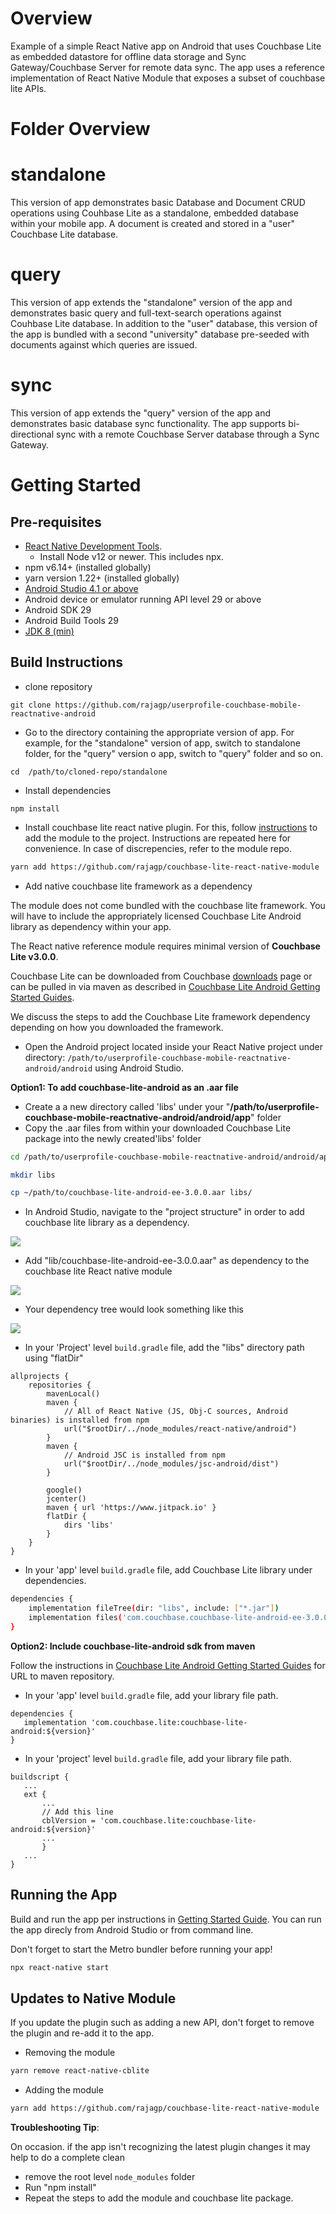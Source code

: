 # Overview
Example of a simple React Native app on Android that uses Couchbase Lite as embedded datastore for offline data storage and Sync Gateway/Couchbase Server for remote data sync.
The app uses a reference implementation of React Native Module that exposes a subset of couchbase lite APIs.

# Folder Overview

# standalone
This version of app demonstrates basic Database and Document CRUD operations using Couhbase Lite as a standalone, embedded database within your mobile app. A document is created and stored in a "user" Couchbase Lite database.


# query
This version of app extends the "standalone" version of the app and demonstrates basic query and full-text-search operations against Couhbase Lite database. In addition to the "user" database, this version of the app is bundled with a second "university" database pre-seeded with documents against which queries are issued.

# sync
This version of app extends the "query" version of the app and demonstrates basic database sync functionality. The app supports bi-directional sync with a remote Couchbase Server database through a Sync Gateway.


# Getting Started

## Pre-requisites
* [React Native Development Tools](https://reactnative.dev/docs/environment-setup). 
    * Install Node v12 or newer. This includes npx.
* npm v6.14+ (installed globally)
* yarn version 1.22+ (installed globally)
* [Android Studio 4.1 or above](https://developer.android.com/studio)
* Android device or emulator running API level 29 or above
* Android SDK 29
* Android Build Tools 29
* [JDK 8 (min)](https://www.oracle.com/technetwork/java/javase/downloads/jdk8-downloads-2133151.html) 


## Build Instructions

* clone repository
```
git clone https://github.com/rajagp/userprofile-couchbase-mobile-reactnative-android
```
* Go to the directory containing the appropriate version of app. For example, for the "standalone" version of app, switch to standalone folder, for the "query" version o app, switch to "query" folder and so on.
```
cd  /path/to/cloned-repo/standalone

```
* Install dependencies 
 
 ```
 npm install
 ```
 
* Install couchbase lite react native plugin. For this, follow [instructions](https://github.com/rajagp/couchbase-lite-react-native-module/) to add the module to the project. Instructions are repeated here for convenience. In case of discrepencies, refer to the module repo.
 
 ```bash
 yarn add https://github.com/rajagp/couchbase-lite-react-native-module
 
 ```
 
* Add native couchbase lite framework as a dependency

The module does not come bundled with the couchbase lite framework. You will have to include the appropriately licensed Couchbase Lite Android library as dependency within your app.
 
The React native reference module requires minimal version of **Couchbase Lite v3.0.0**. 

Couchbase Lite can be downloaded from Couchbase [downloads](https://www.couchbase.com/downloads) page or can be pulled in via maven as described in [Couchbase Lite Android Getting Started Guides](https://docs.couchbase.com/couchbase-lite/current/android/gs-install.html).

We discuss the steps to add the Couchbase Lite framework dependency depending on how you downloaded the framework. 

* Open the Android project located inside your React Native project under directory: `/path/to/userprofile-couchbase-mobile-reactnative-android/android` using Android Studio.

**Option1: To add couchbase-lite-android as an .aar file**

* Create a a new directory called 'libs' under your "**/path/to/userprofile-couchbase-mobile-reactnative-android/android/app**" folder
* Copy the .aar files from within your downloaded Couchbase Lite package into the newly created'libs' folder
```bash
cd /path/to/userprofile-couchbase-mobile-reactnative-android/android/app

mkdir libs

cp ~/path/to/couchbase-lite-android-ee-3.0.0.aar libs/ 
```


* In Android Studio, navigate to the "project structure" in order to add  couchbase lite library as a dependency.

![](https://blog.couchbase.com/wp-content/uploads/2021/09/project-structure.png)

* Add "lib/couchbase-lite-android-ee-3.0.0.aar" as dependency to the couchbase lite React native module

![](https://blog.couchbase.com/wp-content/uploads/2021/09/adding-library-react-native.png)

* Your dependency tree would look something like this

![](https://blog.couchbase.com/wp-content/uploads/2021/09/dependency-tree.png)

* In your 'Project' level `build.gradle` file, add the "libs" directory path using "flatDir"
```
allprojects {
    repositories {
        mavenLocal()
        maven {
            // All of React Native (JS, Obj-C sources, Android binaries) is installed from npm
            url("$rootDir/../node_modules/react-native/android")
        }
        maven {
            // Android JSC is installed from npm
            url("$rootDir/../node_modules/jsc-android/dist")
        }

        google()
        jcenter()
        maven { url 'https://www.jitpack.io' }
        flatDir {
            dirs 'libs'
        }
    }
}
```

* In your 'app' level `build.gradle` file, add Couchbase Lite library under dependencies. 
```bash
dependencies {
    implementation fileTree(dir: "libs", include: ["*.jar"])
    implementation files('com.couchbase.couchbase-lite-android-ee-3.0.0')
}
```


**Option2: Include couchbase-lite-android sdk from maven**

Follow the instructions in [Couchbase Lite Android Getting Started Guides](https://docs.couchbase.com/couchbase-lite/current/android/gs-install.html) for URL to maven repository.

- In your 'app' level `build.gradle` file, add your library file path. 
 ```
 dependencies {
    implementation 'com.couchbase.lite:couchbase-lite-android:${version}'
 }
```

- In your 'project' level `build.gradle` file, add your library file path. 
 ```
 buildscript {
    ...
    ext {
        ...
        // Add this line
        cblVersion = 'com.couchbase.lite:couchbase-lite-android:${version}'
        ...
        }
    ...
}

```


##  Running the App
Build and run the app per instructions in [Getting Started Guide]("https://reactnative.dev/docs/environment-setup"). You can run the app direcly from Android Studio or from command line.

Don't forget to start the Metro bundler before running your app!

```bash
npx react-native start
```



## Updates to Native Module

If you update the plugin such as adding a new API, don't forget to  remove the plugin and re-add it to the app. 

* Removing the module
```bash
yarn remove react-native-cblite
```

* Adding the module
```bash
yarn add https://github.com/rajagp/couchbase-lite-react-native-module
```
**Troubleshooting Tip**:

 On occasion.  if the app isn't recognizing the latest plugin changes it may help to do a complete clean
  - remove the root level `node_modules` folder
  - Run "npm install"
  - Repeat the steps to add the module and couchbase lite package.




